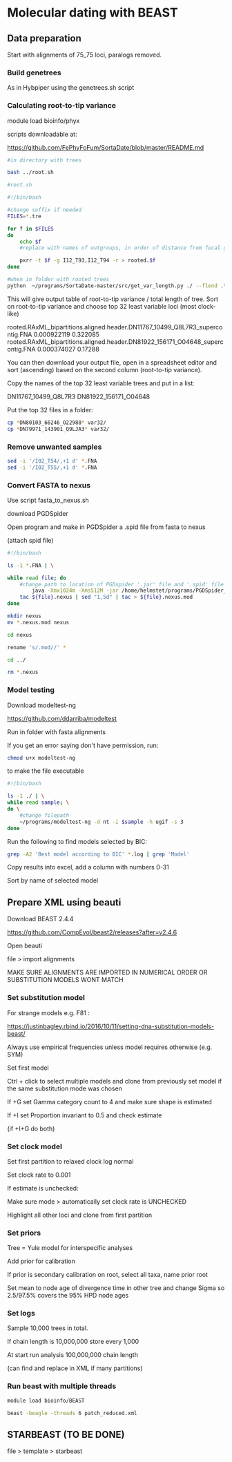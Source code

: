 # Molecular dating with BEAST

## Data preparation

Start with alignments of 75_75 loci, paralogs removed.

### Build genetrees

As in Hybpiper using the genetrees.sh script

### Calculating root-to-tip variance

module load bioinfo/phyx

scripts downloadable at:

https://github.com/FePhyFoFum/SortaDate/blob/master/README.md

```bash
#in directory with trees

bash ../root.sh 
```

```bash
#root.sh

#!/bin/bash

#change suffix if needed
FILES=*.tre

for f in $FILES
do
	echo $f
	#replace with names of outgroups, in order of distance from focal group (-r)

	pxrr -t $f -g I12_T93,I12_T94 -r > rooted.$f
done
```

```bash
#when in folder with rooted trees
python  ~/programs/SortaDate-master/src/get_var_length.py ./ --flend .tre --outf back_roottip.txt
```

This will give output table of root-to-tip variance / total length of tree. Sort on root-to-tip variance and choose top 32 least variable loci (most clock-like)

rooted.RAxML_bipartitions.aligned.header.DN11767_10499_Q8L7R3_supercontig.FNA	0.000922119	0.322085
rooted.RAxML_bipartitions.aligned.header.DN81922_156171_O04648_supercontig.FNA	0.000374027	0.17288

You can then download your output file, open in a spreadsheet editor and sort (ascending) based on the second column (root-to-tip variance).

Copy the names of the top 32 least variable trees and put in a list:

DN11767_10499_Q8L7R3
DN81922_156171_O04648

Put the top 32 files in a folder:

```bash
cp *DN80103_66246_O22988* var32/
cp *DN79971_143901_Q9LJA3* var32/
```

### Remove unwanted samples

```bash
sed -i '/I02_T54/,+1 d' *.FNA
sed -i '/I02_T55/,+1 d' *.FNA
```

### Convert FASTA to nexus

Use script fasta_to_nexus.sh

download PGDSpider

Open program and make in PGDSpider a .spid file from fasta to nexus 

(attach spid file)

```bash
#!/bin/bash

ls -1 *.FNA | \

while read file; do
	#change path to location of PGDspider '.jar' file and '.spid' file
		java -Xmx1024m -Xms512M -jar /home/helmstet/programs/PGDSpider_2.1.1.5/PGDSpider2-cli.jar -inputfile $file -outputfile ${file}.nexus -spid /home/helmstet/programs/PGDSpider_2.1.1.5/fasta_to_nexus.spid 
	tac ${file}.nexus | sed "1,5d" | tac > ${file}.nexus.mod
done

mkdir nexus
mv *.nexus.mod nexus

cd nexus

rename 's/.mod//' *

cd ../

rm *.nexus

```

### Model testing

Download modeltest-ng

https://github.com/ddarriba/modeltest

Run in folder with fasta alignments

If you get an error saying don't have permission, run:

```bash
chmod u+x modeltest-ng
```

to make the file executable

```bash
#!/bin/bash

ls -1 ./ | \
while read sample; \
do \
	#change filepath
	~/programs/modeltest-ng -d nt -i $sample -h ugif -s 3 
done
```
Run the following to find models selected by BIC:

```bash
grep -A2 'Best model according to BIC' *.log | grep 'Model' 
```

Copy results into excel, add a column with numbers 0-31

Sort by name of selected model


## Prepare XML using beauti

Download BEAST 2.4.4

https://github.com/CompEvol/beast2/releases?after=v2.4.6

Open beauti



file > import alignments

MAKE SURE ALIGNMENTS ARE IMPORTED IN NUMERICAL ORDER OR SUBSTITUTION MODELS WONT MATCH


### Set substitution model

For strange models e.g. F81 :

https://justinbagley.rbind.io/2016/10/11/setting-dna-substitution-models-beast/

Always use empirical frequencies unless model requires otherwise (e.g. SYM)

Set first model

Ctrl + click to select multiple models and clone from previously set model if the same substitution mode was chosen

If +G set Gamma category count to 4 and make sure shape is estimated

If +I set Proportion invariant to 0.5 and check estimate

(if +I+G do both)

### Set clock model

Set first partition to relaxed clock log normal 

Set clock rate to 0.001

If estimate is unchecked:

Make sure mode > automatically set clock rate is UNCHECKED

Highlight all other loci and clone from first partition

### Set priors

Tree = Yule model for interspecific analyses

Add prior for calibration

If prior is secondary calibration on root, select all taxa, name prior root

Set mean to node age of divergence time in other tree and change Sigma so 2.5/97.5% covers the 95% HPD node ages 

### Set logs

Sample 10,000 trees in total.

If chain length is 10,000,000 store every 1,000

At start run analysis 100,000,000 chain length

(can find and replace in XML if many partitions)

### Run beast with multiple threads

```bash
module load bioinfo/BEAST

beast -beagle -threads 6 patch_reduced.xml
```

## STARBEAST (TO BE DONE)

file > template > starbeast
